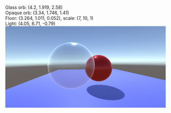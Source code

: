 Glass orb: (4.2, 1.919, 2.58)<br/>
Opaque orb: (3.34, 1.746, 1.41)<br/>
Floor: (3.264, 1.011, 0.052), scale: (7, 10, 1)<br/>
Light: (4.05, 6.71, -0.79)<br/>
![Image](image.PNG)
